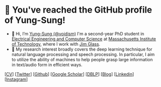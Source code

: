 # 👋 You've reached the GitHub profile of Yung-Sung!


- 👋 Hi, I’m [Yung-Sung (@voidism)](https://people.csail.mit.edu/yungsung/) I'm a second-year PhD student in [Electrical Engineering and Computer Science](https://www.eecs.mit.edu/) at [Massachusetts Institute of Technology](https://mit.edu/), where I work with [Jim Glass](http://groups.csail.mit.edu/sls/people/glass.shtml).
- 👀 My research interest broadly covers the deep learning technique for natural language processing and speech processing. In particular, I aim to utilize the ability of machines to help people grasp large information in text/audio form in efficient ways.

[[CV](https://people.csail.mit.edu/yungsung/files/CV.pdf)] [[Twitter](https://twitter.com/YungSungChuang)] [[Github](https://github.com/voidism)] [[Google Scholar](https://scholar.google.com/citations?hl=en&user=3ar1DOwAAAAJ)] [[DBLP](https://dblp.org/pers/hd/c/Chuang:Yung=Sung)] [[Blog](https://voidism.github.io/)] [[Linkedin](https://www.linkedin.com/in/yschuang)] [[Instagram](https://www.instagram.com/yungsung.chuang/)]

<!---
voidism/voidism is a ✨ special ✨ repository because its `README.md` (this file) appears on your GitHub profile.
You can click the Preview link to take a look at your changes.
--->
